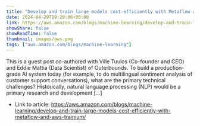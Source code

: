 ```yaml
---
title: "Develop and train large models cost-efficiently with Metaflow and AWS Trainium"
date: 2024-04-29T19:20:06+00:00
link: https://aws.amazon.com/blogs/machine-learning/develop-and-train-large-models-cost-efficiently-with-metaflow-and-aws-trainium/
showShare: false
showReadTime: false
thumbnail: images/aws.png
tags: ["aws.amazon.com/blogs/machine-learning"]
---
```

This is a guest post co-authored with Ville Tuulos (Co-founder and CEO) and Eddie Mattia (Data Scientist) of Outerbounds. To build a production-grade AI system today (for example, to do multilingual sentiment analysis of customer support conversations), what are the primary technical challenges? Historically, natural language processing (NLP) would be a primary research and development […]

- Link to article: https://aws.amazon.com/blogs/machine-learning/develop-and-train-large-models-cost-efficiently-with-metaflow-and-aws-trainium/